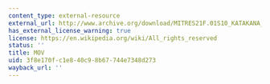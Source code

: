 ```yaml
---
content_type: external-resource
external_url: http://www.archive.org/download/MITRES21F.01S10_KATAKANA_EXERCISES/4b6.mov
has_external_license_warning: true
license: https://en.wikipedia.org/wiki/All_rights_reserved
status: ''
title: MOV
uid: 3f8e170f-c1e8-40c9-8b67-744e7348d273
wayback_url: ''
---
```

